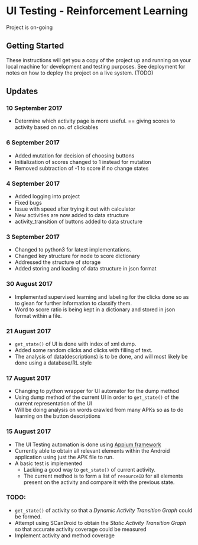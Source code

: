 # UI Testing - Reinforcement Learning

Project is on-going

## Getting Started

These instructions will get you a copy of the project up and running on your local machine for development and testing purposes. See deployment for notes on how to deploy the project on a live system.
(TODO)

## Updates


<!--
TODO:

to collect parent and child nodes as well
discriminiation between what is filled in and what is generated by system
contextual meanings (siblings/parents/children) e.g. 1-away
relationship distance = 1
list of data for what will be collectedz

literature review of model for sentimental analysis-like analysis 
twitter-like NN model
Add mutation and probability for button clicks
!-->

### 10 September 2017
* Determine which activity page is more useful. == giving scores to activity based on no. of clickables

### 6 September 2017
* Added mutation for decision of choosing buttons
* Initialization of scores changed to 1 instead for mutation
* Removed subtraction of -1 to score if no change states 

### 4 September 2017
* Added logging into project
* Fixed bugs
* Issue with speed after trying it out with calculator
* New activities are now added to data structure
* activity_transition of buttons added to data structure

### 3 September 2017
* Changed to python3 for latest implementations.
* Changed key structure for node to score dictionary
* Addressed the structure of storage
* Added storing and loading of data structure in json format 


### 30 August 2017
* Implemented supervised learning and labeling for the clicks done so as to glean for further information to classify them.
* Word to score ratio is being kept in a dictionary and stored in json format within a file.


### 21 August 2017
* `get_state()` of UI is done with index of xml dump.
* Added some random clicks and clicks with filling of text.
* The analysis of data(descriptions) is to be done, and will most likely be done using a database/RL style


### 17 August 2017
* Changing to python wrapper for UI automator for the dump method
* Using dump method of the current UI in order to `get_state()` of the current representation of the UI
* Will be doing analysis on words crawled from many APKs so as to do learning on the button descriptions

### 15 August 2017
* The UI Testing automation is done using [Appium framework](https://http://appium.io/)
* Currently able to obtain all relevant elements within the Android application using just the APK file to run.
* A basic test is implemented
    * Lacking a good way to `get_state()` of current activity.
    * The current method is to form a list of `resourceID` for all elements present on the activity and compare it with the previous state.

### TODO:
* `get_state()` of activity so that a _Dynamic Activity Transition Graph_ could be formed.
* Attempt using SCanDroid to obtain the _Static Activity Transition Graph_ so that accurate activity coverage could be measured
* Implement activity and method coverage

<!---
### Prerequisites

What things you need to install the software and how to install them

```
Give examples
```

### Installing

A step by step series of examples that tell you have to get a development env running

Say what the step will be

```
Give the example
```

And repeat

```
until finished
```

End with an example of getting some data out of the system or using it for a little demo

## Running the tests

Explain how to run the automated tests for this system

### Break down into end to end tests

Explain what these tests test and why

```
Give an example
```

### And coding style tests

Explain what these tests test and why

```
Give an example
```

## Deployment

Add additional notes about how to deploy this on a live system

## Built With

* [Dropwizard](http://www.dropwizard.io/1.0.2/docs/) - The web framework used
* [Maven](https://maven.apache.org/) - Dependency Management
* [ROME](https://rometools.github.io/rome/) - Used to generate RSS Feeds

## Contributing

Please read [CONTRIBUTING.md](https://gist.github.com/PurpleBooth/b24679402957c63ec426) for details on our code of conduct, and the process for submitting pull requests to us.

## Versioning

We use [SemVer](http://semver.org/) for versioning. For the versions available, see the [tags on this repository](https://github.com/your/project/tags).

## Authors

* **Koh Hong Da** - *Initial work* - [PurpleBooth](https://github.com/lunalite)

See also the list of [contributors](https://github.com/your/project/contributors) who participated in this project.

## License

This project is licensed under the MIT License - see the [LICENSE.md](LICENSE.md) file for details

## Acknowledgments

* Hat tip to anyone who's code was used
* Inspiration
* etc
--->

